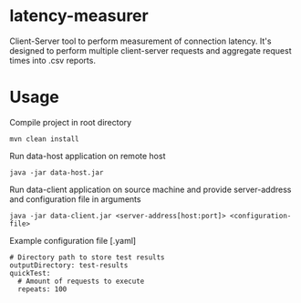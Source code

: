 # latency-measurer
Client-Server tool to perform measurement of connection latency. It's designed to perform multiple client-server requests and aggregate request times into .csv reports.

# Usage

Compile project in root directory
```
mvn clean install
```

Run data-host application on remote host
```
java -jar data-host.jar
```

Run data-client application on source machine and provide server-address and configuration file in arguments
```
java -jar data-client.jar <server-address[host:port]> <configuration-file>
```

Example configuration file [.yaml]
```
# Directory path to store test results
outputDirectory: test-results
quickTest:
  # Amount of requests to execute
  repeats: 100
```